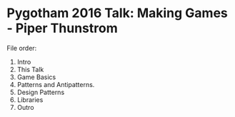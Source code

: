 # Pygotham 2016 Talk: Making Games - Piper Thunstrom

File order:

1. Intro
2. This Talk
3. Game Basics
4. Patterns and Antipatterns.
5. Design Patterns
6. Libraries
7. Outro